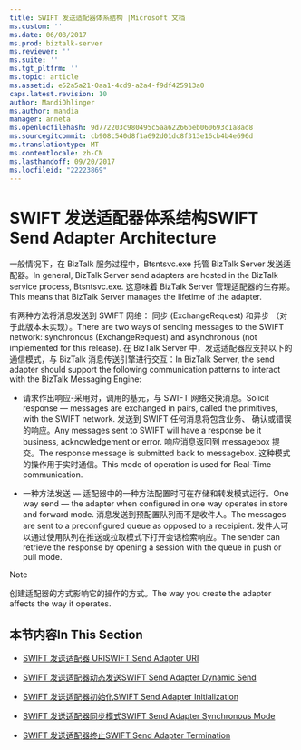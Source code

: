 ```yaml
---
title: SWIFT 发送适配器体系结构 |Microsoft 文档
ms.custom: ''
ms.date: 06/08/2017
ms.prod: biztalk-server
ms.reviewer: ''
ms.suite: ''
ms.tgt_pltfrm: ''
ms.topic: article
ms.assetid: e52a5a21-0aa1-4cd9-a2a4-f9df425913a0
caps.latest.revision: 10
author: MandiOhlinger
ms.author: mandia
manager: anneta
ms.openlocfilehash: 9d772203c980495c5aa62266beb060693c1a8ad8
ms.sourcegitcommit: cb908c540d8f1a692d01dc8f313e16cb4b4e696d
ms.translationtype: MT
ms.contentlocale: zh-CN
ms.lasthandoff: 09/20/2017
ms.locfileid: "22223869"
---
```

# <a name="swift-send-adapter-architecture"></a><span data-ttu-id="a3962-102">SWIFT 发送适配器体系结构</span><span class="sxs-lookup"><span data-stu-id="a3962-102">SWIFT Send Adapter Architecture</span></span>
<span data-ttu-id="a3962-103">一般情况下，在 BizTalk 服务过程中，Btsntsvc.exe 托管 BizTalk Server 发送适配器。</span><span class="sxs-lookup"><span data-stu-id="a3962-103">In general, BizTalk Server send adapters are hosted in the BizTalk service process, Btsntsvc.exe.</span></span> <span data-ttu-id="a3962-104">这意味着 BizTalk Server 管理适配器的生存期。</span><span class="sxs-lookup"><span data-stu-id="a3962-104">This means that BizTalk Server manages the lifetime of the adapter.</span></span>  
  
 <span data-ttu-id="a3962-105">有两种方法将消息发送到 SWIFT 网络： 同步 (ExchangeRequest) 和异步 （对于此版本未实现）。</span><span class="sxs-lookup"><span data-stu-id="a3962-105">There are two ways of sending messages to the SWIFT network: synchronous (ExchangeRequest) and asynchronous (not implemented for this release).</span></span> <span data-ttu-id="a3962-106">在 BizTalk Server 中，发送适配器应支持以下的通信模式，与 BizTalk 消息传送引擎进行交互：</span><span class="sxs-lookup"><span data-stu-id="a3962-106">In BizTalk Server, the send adapter should support the following communication patterns to interact with the BizTalk Messaging Engine:</span></span>  
  
-   <span data-ttu-id="a3962-107">请求作出响应-采用对，调用的基元，与 SWIFT 网络交换消息。</span><span class="sxs-lookup"><span data-stu-id="a3962-107">Solicit response — messages are exchanged in pairs, called the primitives, with the SWIFT network.</span></span> <span data-ttu-id="a3962-108">发送到 SWIFT 任何消息将包含业务、 确认或错误的响应。</span><span class="sxs-lookup"><span data-stu-id="a3962-108">Any messages sent to SWIFT will have a response be it business, acknowledgement or error.</span></span> <span data-ttu-id="a3962-109">响应消息返回到 messagebox 提交。</span><span class="sxs-lookup"><span data-stu-id="a3962-109">The response message is submitted back to messagebox.</span></span> <span data-ttu-id="a3962-110">这种模式的操作用于实时通信。</span><span class="sxs-lookup"><span data-stu-id="a3962-110">This mode of operation is used for Real-Time communication.</span></span>  
  
-   <span data-ttu-id="a3962-111">一种方法发送 — 适配器中的一种方法配置时可在存储和转发模式运行。</span><span class="sxs-lookup"><span data-stu-id="a3962-111">One way send — the adapter when configured in one way operates in store and forward mode.</span></span> <span data-ttu-id="a3962-112">消息发送到预配置队列而不是收件人。</span><span class="sxs-lookup"><span data-stu-id="a3962-112">The messages are sent to a preconfigured queue as opposed to a receipient.</span></span> <span data-ttu-id="a3962-113">发件人可以通过使用队列在推送或拉取模式下打开会话检索响应。</span><span class="sxs-lookup"><span data-stu-id="a3962-113">The sender can retrieve the response by opening a session with the queue in push or pull mode.</span></span>  
  
> [!NOTE]
>  <span data-ttu-id="a3962-114">创建适配器的方式影响它的操作的方式。</span><span class="sxs-lookup"><span data-stu-id="a3962-114">The way you create the adapter affects the way it operates.</span></span>  
  
## <a name="in-this-section"></a><span data-ttu-id="a3962-115">本节内容</span><span class="sxs-lookup"><span data-stu-id="a3962-115">In This Section</span></span>  
  
-   [<span data-ttu-id="a3962-116">SWIFT 发送适配器 URI</span><span class="sxs-lookup"><span data-stu-id="a3962-116">SWIFT Send Adapter URI</span></span>](../../adapters-and-accelerators/fileact-interact/swift-send-adapter-uri.md)  
  
-   [<span data-ttu-id="a3962-117">SWIFT 发送适配器动态发送</span><span class="sxs-lookup"><span data-stu-id="a3962-117">SWIFT Send Adapter Dynamic Send</span></span>](../../adapters-and-accelerators/fileact-interact/swift-send-adapter-dynamic-send.md)  
  
-   [<span data-ttu-id="a3962-118">SWIFT 发送适配器初始化</span><span class="sxs-lookup"><span data-stu-id="a3962-118">SWIFT Send Adapter Initialization</span></span>](../../adapters-and-accelerators/fileact-interact/swift-send-adapter-initialization.md)  
  
-   [<span data-ttu-id="a3962-119">SWIFT 发送适配器同步模式</span><span class="sxs-lookup"><span data-stu-id="a3962-119">SWIFT Send Adapter Synchronous Mode</span></span>](../../adapters-and-accelerators/fileact-interact/swift-send-adapter-synchronous-mode.md)  
  
-   [<span data-ttu-id="a3962-120">SWIFT 发送适配器终止</span><span class="sxs-lookup"><span data-stu-id="a3962-120">SWIFT Send Adapter Termination</span></span>](../../adapters-and-accelerators/fileact-interact/swift-send-adapter-termination.md)